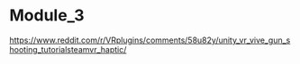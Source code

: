 # Module_3
https://www.reddit.com/r/VRplugins/comments/58u82y/unity_vr_vive_gun_shooting_tutorialsteamvr_haptic/

